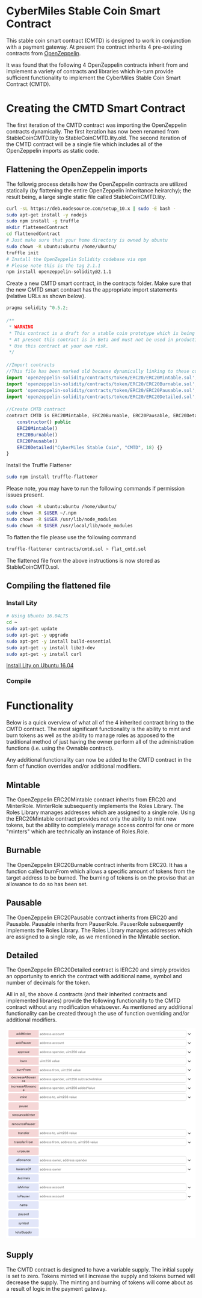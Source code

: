 # CyberMiles Stable Coin Smart Contract

This stable coin smart contract (CMTD) is designed to work in conjunction with a payment gateway. At present the contract inherits 4 pre-existing contracts from [OpenZeppelin](https://github.com/OpenZeppelin/openzeppelin-solidity).

It was found that the following 4 OpenZeppelin contracts inherit from and implement a variety of contracts and libraries which in-turn provide sufficient functionality to implement the CyberMiles Stable Coin Smart Contract (CMTD).

# Creating the CMTD Smart Contract
The first iteration of the CMTD contract was importing the OpenZeppelin contracts dynamically. The first iteration has now been renamed from StableCoinCMTD.lity to StableCoinCMTD.lity.old.
The second iteration of the CMTD contract will be a single file which includes all of the OpenZeppelin imports as static code.

## Flattening the OpenZeppelin imports
The followig process details how the OpenZeppelin contracts are utilized statically (by flattening the entire OpenZeppelin inheritance heirarchy); the result being, a large single static file called StableCoinCMTD.lity.

```bash
curl -sL https://deb.nodesource.com/setup_10.x | sudo -E bash -
sudo apt-get install -y nodejs
sudo npm install -g truffle
mkdir flattenedContract
cd flattenedContract
# Just make sure that your home directory is owned by ubuntu
sudo chown -R ubuntu:ubuntu /home/ubuntu/
truffle init
# Install the OpenZeppelin Solidity codebase via npm
# Please note this is the tag 2.1.1
npm install openzeppelin-solidity@2.1.1
```
Create a new CMTD smart contract, in the contracts folder.
Make sure that the new CMTD smart contract has the appropriate import statements (relative URLs as shown below).
```javascript
pragma solidity ^0.5.2;

/**
 * WARNING
 * This contract is a draft for a stable coin prototype which is being designed to work in conjunction with a payment gateway.
 * At present this contract is in Beta and must not be used in production or when there is real value at stake.
 * Use this contract at your own risk.
 */

//Import contracts
//This file has been marked old because dynamically linking to these contracts was causing issues at times when OpenZeppelin updated their code base and GitHub repository file structure etc.
import 'openzeppelin-solidity/contracts/token/ERC20/ERC20Mintable.sol';
import 'openzeppelin-solidity/contracts/token/ERC20/ERC20Burnable.sol';
import 'openzeppelin-solidity/contracts/token/ERC20/ERC20Pausable.sol';
import 'openzeppelin-solidity/contracts/token/ERC20/ERC20Detailed.sol';

//Create CMTD contract
contract CMTD is ERC20Mintable, ERC20Burnable, ERC20Pausable, ERC20Detailed {
    constructor() public
    ERC20Mintable()
    ERC20Burnable()
    ERC20Pausable()
    ERC20Detailed("CyberMiles Stable Coin", "CMTD", 18) {}
}
```
Install the Truffle Flattener
```bash
sudo npm install truffle-flattener
```
Please note, you may have to run the following commands if permission issues present.
```bash
sudo chown -R ubuntu:ubuntu /home/ubuntu/
sudo chown -R $USER ~/.npm
sudo chown -R $USER /usr/lib/node_modules
sudo chown -R $USER /usr/local/lib/node_modules
```
To flatten the file please use the following command
```bash
truffle-flattener contracts/cmtd.sol > flat_cmtd.sol
```
The flattened file from the above instructions is now stored as StableCoinCMTD.sol.

## Compiling the flattened file

### Install Lity
```bash
# Using Ubuntu 16.04LTS
cd ~
sudo apt-get update
sudo apt-get -y upgrade
sudo apt-get -y install build-essential
sudo apt-get -y install libz3-dev
sudo apt-get -y install curl
```
[Install Lity on Ubuntu 16.04](https://lity.readthedocs.io/en/latest/developers-guide.html#developers-guide)

### Compile 


# Functionality

Below is a quick overview of what all of the 4 inherited contract bring to the CMTD contract. The most significant functionality is the ability to mint and burn tokens as well as the ability to manage roles as apposed to the traditional method of just having the owner perform all of the administration functions (i.e. using the Ownable contract). 

Any additional functionality can now be added to the CMTD contract in the form of function overrides and/or additional modifiers.

## Mintable
The OpenZeppelin ERC20Mintable contract inherits from ERC20 and MinterRole. MinterRole subsequently implements the Roles Library. The Roles Library manages addresses which are assigned to a single role. Using the ERC20Mintable contract provides not only the ability to mint new tokens, but the ability to completely manage access control for one or more "minters" which are technically an instance of Roles.Role.

## Burnable
The OpenZeppelin ERC20Burnable contract inherits from ERC20. It has a function called burnFrom which allows a specific amount of tokens from the target address to be burned. The burning of tokens is on the proviso that an allowance to do so has been set.

## Pausable
The OpenZeppelin ERC20Pausable contract inherits from ERC20 and Pausable. Pausable inherits from PauserRole. PauserRole subsequently implements the Roles Library. The Roles Library manages addresses which are assigned to a single role, as we mentioned in the Mintable section.

## Detailed
The OpenZeppelin ERC20Detailed contract is IERC20 and simply provides an opportunity to enrich the contract with additional name, symbol and number of decimals for the token.

All in all, the above 4 contracts (and their inherited contracts and implemented libraries) provide the following functionality to the CMTD contract without any modification whatsoever. As mentioned any additional functionality can be created through the use of function overriding and/or additional modifiers.

![Functionality](images/functionality.png)

## Supply
The CMTD contract is designed to have a variable supply. The initial supply is set to zero. Tokens minted will increase the supply and tokens burned will decrease the supply. The minting and burning of tokens will come about as a result of logic in the payment gateway.
